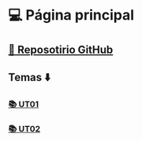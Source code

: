# 💻 Página principal

## [💾 Reposotirio GitHub](https://github.com/hectorbafer/aso_hbf)

## Temas ⬇️

### [📚 UT01](ut01/index.md)

### [📚 UT02](ut02/index.md)
